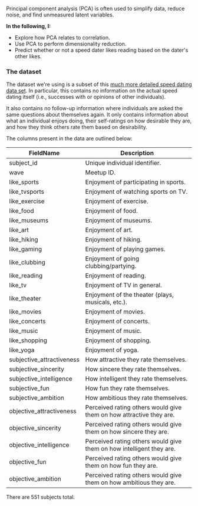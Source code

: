 Principal component analysis (PCA) is often used to simplify data, reduce noise, and find unmeasured latent variables.

**In the following, I:**

- Explore how PCA relates to correlation.
- Use PCA to perform dimensionality reduction.
- Predict whether or not a speed dater likes reading based on the dater's other likes.

### The dataset

The dataset we're using is a subset of this [much more detailed speed dating data set](https://www.kaggle.com/annavictoria/speed-dating-experiment). In particular, this contains no information on the actual speed dating itself (i.e., successes with or opinions of other individuals). 

It also contains no follow-up information where individuals are asked the same questions about themselves again. It only contains information about what an individual enjoys doing, their self-ratings on how desirable they are, and how they think others rate them based on desirability.

The columns present in the data are outlined below:

FieldName|Description
---------|-----------
    subject_id                   |   Unique individual identifier.
    wave                         |   Meetup ID.
    like_sports                  |   Enjoyment of participating in sports.
    like_tvsports                |   Enjoyment of watching sports on TV.
    like_exercise                |   Enjoyment of exercise.
    like_food                    |   Enjoyment of food.
    like_museums                 |   Enjoyment of museums.
    like_art                     |   Enjoyment of art.
    like_hiking                  |   Enjoyment of hiking.
    like_gaming                  |   Enjoyment of playing games.
    like_clubbing                |   Enjoyment of going clubbing/partying.
    like_reading                 |   Enjoyment of reading.
    like_tv                      |   Enjoyment of TV in general.
    like_theater                 |   Enjoyment of the theater (plays, musicals, etc.).
    like_movies                  |   Enjoyment of movies.
    like_concerts                |   Enjoyment of concerts.
    like_music                   |   Enjoyment of music.
    like_shopping                |   Enjoyment of shopping.
    like_yoga                    |   Enjoyment of yoga.
    subjective_attractiveness    |   How attractive they rate themselves.
    subjective_sincerity         |   How sincere they rate themselves.
    subjective_intelligence      |   How intelligent they rate themselves.
    subjective_fun               |   How fun they rate themselves.
    subjective_ambition          |   How ambitious they rate themselves.
    objective_attractiveness     |   Perceived rating others would give them on how attractive they are.
    objective_sincerity          |   Perceived rating others would give them on how sincere they are.
    objective_intelligence       |   Perceived rating others would give them on how intelligent they are.
    objective_fun                |   Perceived rating others would give them on how fun they are.
    objective_ambition           |   Perceived rating others would give them on how ambitious they are.
    
There are 551 subjects total.
